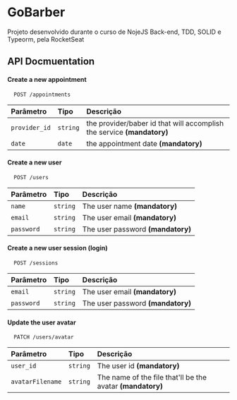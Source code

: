 
# GoBarber

Projeto desenvolvido durante o curso de NojeJS Back-end, TDD, SOLID e Typeorm, pela RocketSeat 

## API Docmuentation

#### Create a new appointment
```http
  POST /appointments
```
| Parâmetro   | Tipo       | Descrição                           |
| :---------- | :--------- | :---------------------------------- |
| `provider_id` | `string` | the provider/baber id that will accomplish the service **(mandatory)** |
| `date` | `date` | the appointment date **(mandatory)** |

#### Create a new user
```http
  POST /users
```
| Parâmetro   | Tipo       | Descrição                           |
| :---------- | :--------- | :---------------------------------- |
| `name` | `string` | The user name **(mandatory)**|
| `email` | `string` | The user email **(mandatory)**|
| `password` | `string` |The user password **(mandatory)**|


#### Create a new user session (login)
```http
  POST /sessions
```
| Parâmetro   | Tipo       | Descrição                           |
| :---------- | :--------- | :---------------------------------- |
| `email` | `string` |  The user email **(mandatory)** |
| `password` | `string` | The user password **(mandatory)**|


#### Update the user avatar
```http
  PATCH /users/avatar
```
| Parâmetro   | Tipo       | Descrição                                   |
| :---------- | :--------- | :------------------------------------------ |
| `user_id` | `string` |  The user id **(mandatory)** |
| `avatarFilename` | `string` | The name of the file that'll be the avatar **(mandatory)**|


